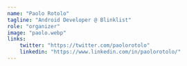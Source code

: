 ```yaml
---
name: "Paolo Rotolo"
tagline: "Android Developer @ Blinklist"
role: "organizer"
image: "paolo.webp"
links:
    twitter: "https://twitter.com/paolorotolo"
    linkedin: "https://www.linkedin.com/in/paolorotolo/"
---
```

